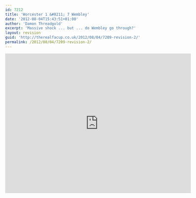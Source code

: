 ```yaml
---
id: 7212
title: 'Worcester 1 &#8211; 7 Wembley'
date: '2012-08-04T15:43:51+01:00'
author: 'Damon Threadgold'
excerpt: 'Massive shock ... but ... do Wembley go through?'
layout: revision
guid: 'http://therealfacup.co.uk/2012/08/04/7209-revision-2/'
permalink: /2012/08/04/7209-revision-2/
---
```


<iframe frameborder="0" height="450" src="http://www.youtube.com/embed/2692P13drn4" width="600"></iframe>